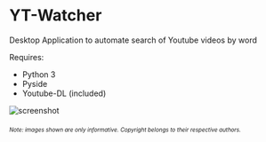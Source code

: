 # YT-Watcher

Desktop Application to automate search of Youtube videos by word

Requires:

* Python 3  
* Pyside
* Youtube-DL (included)

![screenshot](http://i68.tinypic.com/2viko0k.png)

###### <font size = 1>Note: images shown are only informative. Copyright belongs to their respective authors. </font> 